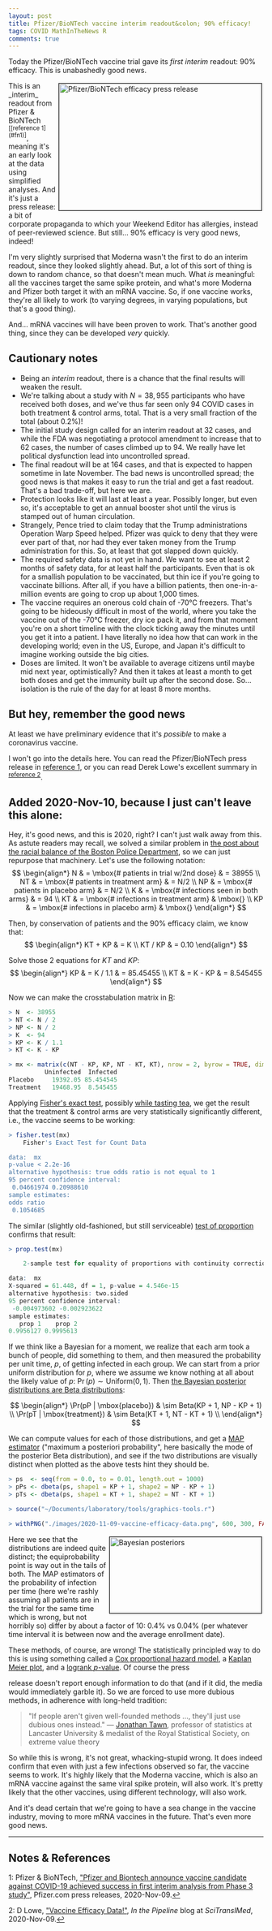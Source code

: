 ```yaml
---
layout: post
title: Pfizer/BioNTech vaccine interim readout&colon; 90% efficacy!
tags: COVID MathInTheNews R
comments: true
---
```


Today the Pfizer/BioNTech vaccine trial gave its _first interim_ readout: 90% efficacy.
This is unabashedly good news.  

<img src="{{ site.baseurl }}/images/2020-11-09-vaccine-efficacy-data-pfizer-press-release.png" width="400" height="250" alt="Pfizer/BioNTech efficacy press release" title="Pfizer/BioNTech efficacy press release" style="float: right; margin: 3px 3px 3px 3px; border: 1px solid #000000;"/>
This is an _interim_ readout from Pfizer &amp; BioNTech <sup id="fn1a">[[reference 1](#fn1)]</sup>,
meaning it's an early look at the data using simplified analyses.  And it's just a press
release: a bit of corporate propaganda to which your Weekend Editor has allergies, instead
of peer-reviewed science.  But still&hellip; 90% efficacy is very good news, indeed!  

I'm very slightly surprised that Moderna wasn't the first to do an interim readout, since
they looked slightly ahead.  But, a lot of this sort of thing is down to random chance, so
that doesn't mean much.  What _is_ meaningful: all the vaccines target the same spike
protein, and what's more Moderna and Pfizer both target it with an mRNA vaccine.  So, if
one vaccine works, they're all likely to work (to varying degrees, in varying populations,
but that's a good thing).  

And&hellip; mRNA vaccines will have been proven to work.  That's another good thing, since
they can be developed _very_ quickly.  

## Cautionary notes  

- Being an _interim_ readout, there is a chance that the final results will weaken the
  result.  
- We're talking about a study with $N = 38,955$ participants who have received both doses, 
  and we've thus far seen only 94 COVID cases in both treatment & control arms, total.
  That is a very small fraction of the total (about 0.2%)!  
- The initial study design called for an interim readout at 32 cases, and while the FDA
  was negotiating a protocol amendment to increase that to 62 cases, the number of cases 
  climbed up to 94.  We really have let political dysfunction lead into uncontrolled
  spread.  
- The final readout will be at 164 cases, and that is expected to happen sometime in late
  November.  The bad news is uncontrolled spread; the good news is that makes it easy to
  run the trial and get a fast readout.  That's a bad trade-off, but here we are.  
- Protection looks like it will last at least a year.  Possibly longer, but even so, it's
  acceptable to get an annual booster shot until the virus is stamped out of human
  circulation.  
- Strangely, Pence tried to claim today that the Trump administrations Operation Warp
  Speed helped.  Pfizer was quick to deny that they were ever part of that, nor had they
  ever taken money from the Trump administration for this.  So, at least that got slapped
  down quickly.  
- The required safety data is not yet in hand.  We want to see at least 2 months of safety
  data, for at least half the participants.  Even that is ok for a smallish population to
  be vaccinated, but thin ice if you're going to vaccinate billions.  After all, if you
  have a billion patients, then one-in-a-million events are going to crop up about 1,000
  times.  
- The vaccine requires an onerous cold chain of -70&deg;C freezers.  That's going to be
  hideously difficult in most of the world, where you take the vaccine out of the -70&deg;C
  freezer, dry ice pack it, and from that moment you're on a short timeline with the clock
  ticking away the minutes until you get it into a patient.  I have literally no idea how
  that can work in the developing world; even in the US, Europe, and Japan it's difficult
  to imagine working outside the big cities.  
- Doses are limited.  It won't be available to average citizens until maybe mid next year,
  optimistically?  And then it takes at least a month to get both doses and get the
  immunity built up after the second dose.  So... isolation is the rule of the day for at
  least 8 more months.  
  
## But hey, remember the good news  
  
At least we have preliminary evidence that it's _possible_ to make a coronavirus
vaccine.  

I won't go into the details here.  You can read the Pfizer/BioNTech press release in 
[reference 1](#fn1), or you can read Derek Lowe's excellent summary
in <sup id="fn2a">[reference 2](#fn2)</sup>.  

## Added 2020-Nov-10, because I just can't leave this alone:  

Hey, it's good news, and this is 2020, right?  I can't just walk away from this.  As
astute readers may recall, we solved a similar problem in 
[the post about the racial balance of the Boston Police Department](https://www.someweekendreading.blog/bpd-racial-makeup/), 
so we can just repurpose that machinery.  Let's use the following notation:  
$$
\begin{align*}
N  & = \mbox{# patients in trial w/2nd dose} & = 38955 \\
NT & = \mbox{# patients in treatment arm} & = N/2   \\
NP & = \mbox{# patients in placebo arm} & = N/2   \\
K  & = \mbox{# infections seen in both arms} & =  94   \\
KT & = \mbox{# infections in treatment arm} & \mbox{} \\
KP & = \mbox{# infections in placebo arm} & \mbox{}
\end{align*}
$$

Then, by conservation of patients and the 90% efficacy claim, we know that:  
$$
\begin{align*}
KT + KP & = K \\
KT / KP & = 0.10
\end{align*}
$$

Solve those 2 equations for $KT$ and $KP$:  
$$
\begin{align*}
KP & = K / 1.1 & = 85.45455  \\
KT & = K - KP  & =  8.545455
\end{align*}
$$

Now we can make the crosstabulation matrix in [R](https://www.r-project.org/):  
```R
> N  <- 38955
> NT <- N / 2
> NP <- N / 2
> K  <- 94
> KP <- K / 1.1
> KT <- K - KP

> mx <- matrix(c(NT - KP, KP, NT - KT, KT), nrow = 2, byrow = TRUE, dimnames = list(c("Placebo", "Treatment"), c("Uninfected", "Infected"))); mx
          Uninfected  Infected
Placebo     19392.05 85.454545
Treatment   19468.95  8.545455
```

Applying [Fisher's exact test](https://en.wikipedia.org/wiki/Fisher%27s_exact_test), 
possibly [while tasting tea](https://en.wikipedia.org/wiki/Lady_tasting_tea),
we get the result that the treatment & control arms are very
statistically significantly different, i.e., the vaccine seems to be working:  
```R
> fisher.test(mx)
	Fisher's Exact Test for Count Data

data:  mx
p-value < 2.2e-16
alternative hypothesis: true odds ratio is not equal to 1
95 percent confidence interval:
 0.04661974 0.20988610
sample estimates:
odds ratio 
 0.1054685 
```

The similar (slightly old-fashioned, but still serviceable) 
[test of proportion](https://www.rdocumentation.org/packages/stats/versions/3.6.2/topics/prop.test)
confirms that result:  
```R
> prop.test(mx)

	2-sample test for equality of proportions with continuity correction

data:  mx
X-squared = 61.448, df = 1, p-value = 4.546e-15
alternative hypothesis: two.sided
95 percent confidence interval:
 -0.004973602 -0.002923622
sample estimates:
   prop 1    prop 2 
0.9956127 0.9995613 
```

If we think like a Bayesian for a moment, we realize that each arm took a bunch of people,
did something to them, and then measured the probability per unit time, $p$, of getting infected
in each group.  We can start from a prior uniform distribution for $p$, where we assume we
know nothing at all about the likely value of $p$: $\Pr(p) \sim \mbox{Uniform}(0, 1)$.
Then [the Bayesian posterior distributions are Beta distributions](https://ocw.mit.edu/courses/mathematics/18-05-introduction-to-probability-and-statistics-spring-2014/readings/MIT18_05S14_Reading14a.pdf):  

$$
\begin{align*}
\Pr(pP | \mbox{placebo})    & \sim Beta(KP + 1, NP - KP + 1) \\
\Pr(pT | \mbox{treatment})  & \sim Beta(KT + 1, NT - KT + 1) \\
\end{align*}
$$

We can compute values for each of those distributions, and get a 
[MAP estimator](https://en.wikipedia.org/wiki/Maximum_a_posteriori_estimation) ("maximum a
posteriori probability", here basically the mode of the posterior Beta distribution), and
see if the two distributions are visually distinct when plotted as the above tests hint
they should be.  

```R
> ps  <- seq(from = 0.0, to = 0.01, length.out = 1000)
> pPs <- dbeta(ps, shape1 = KP + 1, shape2 = NP - KP + 1)
> pTs <- dbeta(ps, shape1 = KT + 1, shape2 = NT - KT + 1)

> source("~/Documents/laboratory/tools/graphics-tools.r")

> withPNG("./images/2020-11-09-vaccine-efficacy-data.png", 600, 300, FALSE, function() { withPars(function() { matplot(ps, matrix(c(pTs, pPs), byrow = FALSE, ncol = 2), type = "l", lty = "solid", col = c("blue", "black"), xlab = "p", ylab = "Density", main = "Posterior Beta Distribution: Infection Probability by Trial Arm"); legend("topright", inset = 0.01, bg = "antiquewhite", legend = c(sprintf("Treatment MAP: %.5f", ps[which.max(pTs)]), sprintf("Control MAP:      %.5f", ps[which.max(pPs)])), col = c("blue", "black"), lty = "solid", lwd = 2) }, pty = "m", bg = "transparent", ps = 16, mar = c(3, 3, 2, 1), mgp = c(1.7, 0.5, 0)) })
```

<a href="{{ site.baseurl }}/images/2020-11-09-vaccine-efficacy-data.png" target="_blank"><img src="{{ site.baseurl }}/images/2020-11-09-vaccine-efficacy-data.png" height="150" width="300" alt="Bayesian posteriors" title="Bayesian posteriors" style="float: right; margin: 3px 3px 3px 3px; border: 1px solid #000000;"></a>
Here we see that the distributions are indeed quite distinct; the equiprobability point is
way out in the tails of both.  The MAP estimators of the probability of infection per time
(here we're rashly assuming all patients are in the trial for the same time which is
wrong, but not horribly so) differ by about a factor of 10: 0.4% vs 0.04% (per whatever
time interval it is between now and the average enrollment date).  

These methods, of course, are wrong!  The statistically principled way to do this is using
something called a [Cox proportional hazard model](https://en.wikipedia.org/wiki/Proportional_hazards_model), 
a [Kaplan Meier plot](https://en.wikipedia.org/wiki/Kaplan%E2%80%93Meier_estimator),
and a [logrank $p$-value](https://en.wikipedia.org/wiki/Logrank_test).  Of course the press 

release doesn't report enough information to do that (and if it did, the media would
immediately garble it).  So we are forced to use more dubious methods, in adherence with
long-held tradition:  

> "If people aren't given well-founded methods &hellip;, they'll just use dubious ones instead."  &mdash; [Jonathan Tawn](https://www.lancaster.ac.uk/maths/people/jon-tawn), professor of  statistics at Lancaster University & medalist of the Royal Statistical Society, on extreme value theory  

So while this is wrong, it's not great, whacking-stupid wrong.  It does indeed confirm
that even with just a few infections observed so far, the vaccine seems to work.  It's
highly likely that the Moderna vaccine, which is also an mRNA vaccine against the same
viral spike protein, will also work.  It's pretty likely that the other vaccines, using
different technology, will also work.  

And it's dead certain that we're going to have a sea change in the vaccine industry,
moving to more mRNA vaccines in the future.  That's even more good news.  

---

## Notes &amp; References  

<a id="fn1">1</a>: Pfizer & BioNTech, ["Pfizer and Biontech announce vaccine candidate against COVID-19 achieved success in first interim analysis from Phase 3 study"](https://www.pfizer.com/news/press-release/press-release-detail/pfizer-and-biontech-announce-vaccine-candidate-against), Pfizer.com press releases, 2020-Nov-09.[↩](#fn1a)  

<a id="fn2">2</a>: D Lowe, ["Vaccine Efficacy Data!"](https://blogs.sciencemag.org/pipeline/archives/2020/11/09/vaccine-efficacy-data), _In the Pipeline_ blog at _SciTranslMed_, 2020-Nov-09.[↩](#fn2a)  
